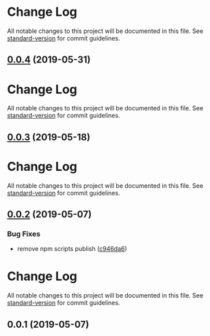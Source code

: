 # Change Log

All notable changes to this project will be documented in this file. See [standard-version](https://github.com/conventional-changelog/standard-version) for commit guidelines.

## [0.0.4](https://github.com/ntnyq/gulp-format-html/compare/v0.0.3...v0.0.4) (2019-05-31)



# Change Log

All notable changes to this project will be documented in this file. See [standard-version](https://github.com/conventional-changelog/standard-version) for commit guidelines.

## [0.0.3](https://github.com/ntnyq/gulp-format-html/compare/v0.0.2...v0.0.3) (2019-05-18)



# Change Log

All notable changes to this project will be documented in this file. See [standard-version](https://github.com/conventional-changelog/standard-version) for commit guidelines.

## [0.0.2](https://github.com/ntnyq/gulp-format-html/compare/v0.0.1...v0.0.2) (2019-05-07)


### Bug Fixes

* remove npm scripts publish ([c946da6](https://github.com/ntnyq/gulp-format-html/commit/c946da6))



# Change Log

All notable changes to this project will be documented in this file. See [standard-version](https://github.com/conventional-changelog/standard-version) for commit guidelines.

## 0.0.1 (2019-05-07)
